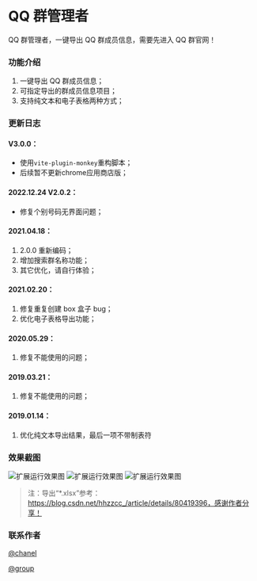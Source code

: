 # QQ 群管理者

QQ 群管理者，一键导出 QQ 群成员信息，需要先进入 QQ 群官网！

### 功能介绍

1. 一键导出 QQ 群成员信息；
2. 可指定导出的群成员信息项目；
3. 支持纯文本和电子表格两种方式；

### 更新日志

#### V3.0.0：
- 使用```vite-plugin-monkey```重构脚本；
- 后续暂不更新chrome应用商店版；

#### 2022.12.24 V2.0.2：
-   修复个别号码无界面问题；

#### 2021.04.18：
1. 2.0.0 重新编码；
2. 增加搜索群名称功能；
3. 其它优化，请自行体验；

#### 2021.02.20：
1. 修复重复创建 box 盒子 bug；
2. 优化电子表格导出功能；

#### 2020.05.29：
1. 修复不能使用的问题；

#### 2019.03.21：
1. 修复不能使用的问题；

#### 2019.01.14：
1. 优化纯文本导出结果，最后一项不带制表符

### 效果截图

![扩展运行效果图](https://raw.githubusercontent.com/bmqy/qq-group-manager/master/images/20181221125740.png)
![扩展运行效果图](https://raw.githubusercontent.com/bmqy/qq-group-manager/master/images/20181221125812.png)
![扩展运行效果图](https://raw.githubusercontent.com/bmqy/qq-group-manager/master/images/20181221125832.png)

> 注：导出“\*.xlsx”参考：https://blog.csdn.net/hhzzcc_/article/details/80419396，感谢作者分享！

### 联系作者

[@chanel](https://t.me/tcbmqy)

[@group](https://t.me/tgbmqy)